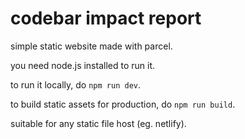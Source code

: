 # codebar impact report

simple static website made with parcel.

you need node.js installed to run it.

to run it locally, do `npm run dev`.

to build static assets for production, do `npm run build`.

suitable for any static file host (eg. netlify).
